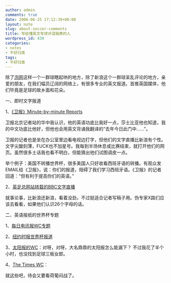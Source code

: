 ```yaml
---
author: admin
comments: true
date: 2006-06-25 17:12:39+00:00
layout: note
slug: about-soccer-comments
title: 写给懂英文写球评混稿费的人
wordpress_id: 439
categories:
- notes
- 不好归类
tags:
- 不好归类
---
```


除了[泡网](http://www.wangpei.net/www.paowang.com/club)这样一个一群球瞎起哄的地方，除了新浪这个一群球呆乱评论的地方，亲爱的朋友，在我们幅员辽阔的网络上，有很多专业的英文报道。首推英国媒体，他们毕竟是足球的故乡面和花朵。

一、即时文字报道

1、[《卫报》Minute-by-minute Reports](http://football.guardian.co.uk/worldcup2006/0,,1661503,00.html)

卫报北京记者站的华中我认识，他的英语功底比我好一点，莎士比亚他也知道，我的中文功底比他好，但他也会用英文背诵我翻译的“去年今日此门中……”。

卫报的记者也是坐在办公室里边看电视边打字，但他们的文字直播比新浪有个性。文字尖酸刻薄，FUCK也不加星号。我每到半场休息或比赛结束，就打开他们的网页。虽然很多土话我也看不明白，但能猜出他们试图调皮一点。

举个例子：美国不转播世界杯，很多美国人只好收看西班牙语的转播。有观众发EMAIL给《卫报》，说：你们的报道，阻碍了我们学习西班牙语。《卫报》的记者回道：“但有利于提高你们的英语。”

2、[英足总网站转载的BBC文字直播](http://www.thefa.com/)

就事论事，比新浪还新浪，看着没劲，不过挺适合记者写稿子用。伪专家X路们应该去看看，如果他们认识26个字母的话。

二、英语报纸的世界杯专题

1、[每日电讯报WC专题](http://wc2006.telegraph.co.uk/)

2、[纽约时报世界杯报道](http://www.nytimes.com/pages/sports/soccer/index.html)

3、[太阳报的WC](http://www.thesun.co.uk/section/0,,3,00.html)：对呀，对呀，大名鼎鼎的太阳报怎么能漏下？ 不过我花了半个小时，也没找到足球三板女郎。

4、[The Times WC](http://www.timesonline.co.uk/section/0,,28749,00.html)：

就这些吧，待会又要看荷葡闷战了。
